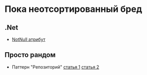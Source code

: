 # Пока неотсортированный бред

## .Net
* [NotNull атрибут](https://habrahabr.ru/post/103494/)

## Просто рандом
* Паттерн "Репозиторий" [статья 1](https://habrahabr.ru/post/248505/) [статья 2](http://metanit.com/sharp/articles/mvc/11.php)
